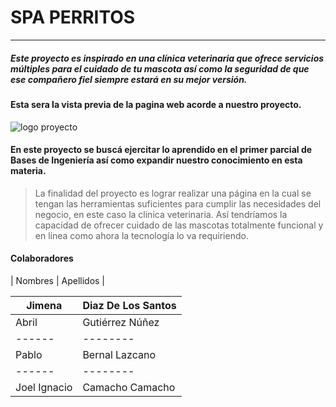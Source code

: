 # SPA PERRITOS
---------------------------
##### Este proyecto es inspirado en una clínica veterinaria que ofrece servicios múltiples para el cuidado de tu mascota así como la seguridad de que ese compañero fiel siempre estará en su mejor versión.

#### Esta sera la vista previa de la pagina web acorde a nuestro proyecto.

![logo proyecto](https://1.bp.blogspot.com/-x4RvZgIET7Q/X5GC40Ir2BI/AAAAAAAAGL0/6QX8j6ePXN4aEtKegYCIrP6HEMjSwJU6QCLcBGAsYHQ/w629-h334/ProyectoBI.PNG)

#### En este proyecto se buscá ejercitar lo aprendido en el primer parcial de Bases de Ingeniería así como expandir nuestro conocimiento en esta materia.

>La finalidad del proyecto es lograr realizar una página en la cual se tengan las herramientas suficientes para cumplir las necesidades del negocio, en este caso la clinica veterinaria. Así tendríamos la capacidad de ofrecer cuidado de las mascotas totalmente funcional y en línea como ahora la tecnología lo va requiriendo.

#### Colaboradores

| Nombres | Apellidos |

| Jimena | Diaz De Los Santos    |
| ------ | -------- |
| Abril  | Gutiérrez Núñez|
| ------ | -------- |
| Pablo  | Bernal Lazcano  |
| ------ | -------- |
| Joel Ignacio  | Camacho Camacho |
